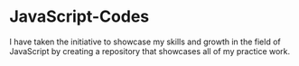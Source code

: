 # JavaScript-Codes
I have taken the initiative to showcase my skills and growth in the field of JavaScript by creating a repository that showcases all of my practice work. 
